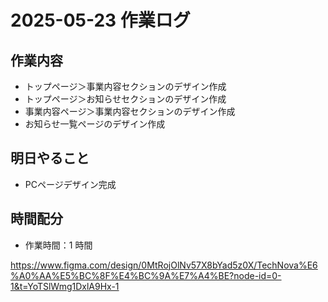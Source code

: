 # 2025-05-23 作業ログ

## 作業内容
- トップページ＞事業内容セクションのデザイン作成
- トップページ＞お知らせセクションのデザイン作成
- 事業内容ページ＞事業内容セクションのデザイン作成
- お知らせ一覧ページのデザイン作成

## 明日やること
- PCページデザイン完成

## 時間配分
- 作業時間：1 時間

https://www.figma.com/design/0MtRojOlNv57X8bYad5z0X/TechNova%E6%A0%AA%E5%BC%8F%E4%BC%9A%E7%A4%BE?node-id=0-1&t=YoTSlWmg1DxlA9Hx-1
